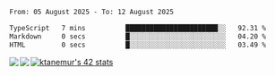 <!--START_SECTION:waka-->

```txt
From: 05 August 2025 - To: 12 August 2025

TypeScript   7 mins          ███████████████████████░░   92.31 %
Markdown     0 secs          █░░░░░░░░░░░░░░░░░░░░░░░░   04.20 %
HTML         0 secs          █░░░░░░░░░░░░░░░░░░░░░░░░   03.49 %
```

<!--END_SECTION:waka-->
<a href="https://github.com/anuraghazra/github-readme-stats">
  <img align="left" src="https://github-readme-stats.vercel.app/api?username=Tanesan&count_private=true&show_icons=true" />
<img align="left" src="https://github-readme-stats.vercel.app/api/top-langs/?username=Tanesan" />
</a>

[![ktanemur's 42 stats](https://badge42.vercel.app/api/v2/cl1wslf6s002109l771rng2w8/stats?cursusId=21&coalitionId=62)](https://github.com/JaeSeoKim/badge42)
